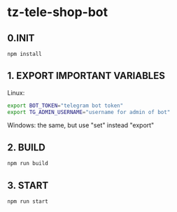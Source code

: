 # tz-tele-shop-bot

## 0.INIT
```bash
npm install
```
## 1. EXPORT IMPORTANT VARIABLES
  Linux:
   ```bash
   export BOT_TOKEN="telegram bot token"
   export TG_ADMIN_USERNAME="username for admin of bot"
   ```
  Windows: 
    the same, but use "set" instead "export"
## 2. BUILD
  ```bash
  npm run build
  ```
## 3. START
  ```bash
  npm run start
  ```
